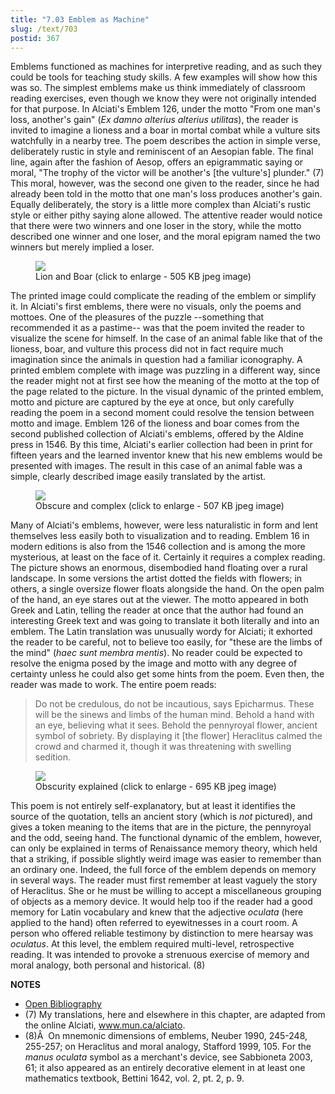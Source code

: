 ```yaml
---
title: "7.03 Emblem as Machine"
slug: /text/703
postid: 367
---
```

Emblems functioned as machines for interpretive reading, and as such they could be tools for teaching study skills. A few examples will show how this was so. The simplest emblems make us think immediately of classroom reading exercises, even though we know they were not originally intended for that purpose. In Alciati's Emblem 126, under the motto "From one man's loss, another's gain" (*Ex damno alterius alterius utilitas*), the reader is invited to imagine a lioness and a boar in mortal combat while a vulture sits watchfully in a nearby tree. The poem describes the action in simple verse, deliberately rustic in style and reminiscent of an Aesopian fable. The final line, again after the fashion of Aesop, offers an epigrammatic saying or moral, "The trophy of the victor will be another's [the vulture's] plunder." (7) This moral, however, was the second one given to the reader, since he had already been told in the motto that one man's loss produces another's gain. Equally deliberately, the story is a little more complex than Alciati's rustic style or either pithy saying alone allowed. The attentive reader would notice that there were two winners and one loser in the story, while the motto described one winner and one loser, and the moral epigram named the two winners but merely implied a loser.
<p style="text-align: center;"></p>


<figure class="mkdn-figure">
    <div onClick="createLightbox('/images_full//7.00_Chapter_Seven/HFS_028.01.jpg')" data="/images_full/0.00_Introduction/Wing-ZP-535.D175Negrotitle.jpg" class="mkdn-image-link" id="lbimage">
    <img class="mkdn-image" src="/images_full//7.00_Chapter_Seven/HFS_028.01.jpg" />
    <figcaption class="mkdn-figcaption">Lion and Boar (click to enlarge - 505 KB jpeg image)</figcaption>
    </div>
</figure>

The printed image could complicate the reading of the emblem or simplify it. In Alciati's first emblems, there were no visuals, only the poems and mottoes. One of the pleasures of the puzzle --something that recommended it as a pastime-- was that the poem invited the reader to visualize the scene for himself. In the case of an animal fable like that of the lioness, boar, and vulture this process did not in fact require much imagination since the animals in question had a familiar iconography. A printed emblem complete with image was puzzling in a different way, since the reader might not at first see how the meaning of the motto at the top of the page related to the picture. In the visual dynamic of the printed emblem, motto and picture are captured by the eye at once, but only carefully reading the poem in a second moment could resolve the tension between motto and image. Emblem 126 of the lioness and boar comes from the second published collection of Alciati's emblems, offered by the Aldine press in 1546. By this time, Alciati's earlier collection had been in print for fifteen years and the learned inventor knew that his new emblems would be presented with images. The result in this case of an animal fable was a simple, clearly described image easily translated by the artist.
<p style="text-align: center;"></p>


<figure class="mkdn-figure">
    <div onClick="createLightbox('/images_full//7.00_Chapter_Seven/HFS_028.02.jpg')" data="/images_full/0.00_Introduction/Wing-ZP-535.D175Negrotitle.jpg" class="mkdn-image-link" id="lbimage">
    <img class="mkdn-image" src="/images_full//7.00_Chapter_Seven/HFS_028.02.jpg" />
    <figcaption class="mkdn-figcaption">Obscure and complex (click to enlarge - 507 KB jpeg image)</figcaption>
    </div>
</figure>

Many of Alciati's emblems, however, were less naturalistic in form and lent themselves less easily both to visualization and to reading. Emblem 16 in modern editions is also from the 1546 collection and is among the more mysterious, at least on the face of it. Certainly it requires a complex reading. The picture shows an enormous, disembodied hand floating over a rural landscape. In some versions the artist dotted the fields with flowers; in others, a single oversize flower floats alongside the hand. On the open palm of the hand, an eye stares out at the viewer. The motto appeared in both Greek and Latin, telling the reader at once that the author had found an interesting Greek text and was going to translate it both literally and into an emblem. The Latin translation was unusually wordy for Alciati; it exhorted the reader to be careful, not to believe too easily, for "these are the limbs of the mind" (*haec sunt membra mentis*). No reader could be expected to resolve the enigma posed by the image and motto with any degree of certainty unless he could also get some hints from the poem. Even then, the reader was made to work. The entire poem reads:
<blockquote>Do not be credulous, do not be incautious, says Epicharmus. These will be the sinews and limbs of the human mind. Behold a hand with an eye, believing what it sees. Behold the pennyroyal flower, ancient symbol of sobriety. By displaying it [the flower] Heraclitus calmed the crowd and charmed it, though it was threatening with swelling sedition.</blockquote>
<p style="text-align: center;"></p>


<figure class="mkdn-figure">
    <div onClick="createLightbox('/images_full//7.00_Chapter_Seven/HFS_027.02.jpg')" data="/images_full/0.00_Introduction/Wing-ZP-535.D175Negrotitle.jpg" class="mkdn-image-link" id="lbimage">
    <img class="mkdn-image" src="/images_full//7.00_Chapter_Seven/HFS_027.02.jpg" />
    <figcaption class="mkdn-figcaption">Obscurity explained (click to enlarge - 695 KB jpeg image)</figcaption>
    </div>
</figure>

This poem is not entirely self-explanatory, but at least it identifies the source of the quotation, tells an ancient story (which is *not* pictured), and gives a token meaning to the items that are in the picture, the pennyroyal and the odd, seeing hand. The functional dynamic of the emblem, however, can only be explained in terms of Renaissance memory theory, which held that a striking, if possible slightly weird image was easier to remember than an ordinary one. Indeed, the full force of the emblem depends on memory in several ways. The reader must first remember at least vaguely the story of Heraclitus. She or he must be willing to accept a miscellaneous grouping of objects as a memory device. It would help too if the reader had a good memory for Latin vocabulary and knew that the adjective *oculata* (here applied to the hand) often referred to eyewitnesses in a court room. A person who offered reliable testimony by distinction to mere hearsay was *oculatus*. At this level, the emblem required multi-level, retrospective reading. It was intended to provoke a strenuous exercise of memory and moral analogy, both personal and historical. (8)

**NOTES**
* [Open Bibliography](/bibliography.pdf)
* (7) My translations, here and elsewhere in this chapter, are adapted from the online Alciati, www.mun.ca/alciato.
* (8)Â  On mnemonic dimensions of emblems, Neuber 1990, 245-248, 255-257; on Heraclitus and moral analogy, Stafford 1999, 105. For the *manus oculata* symbol as a merchant's device, see Sabbioneta 2003, 61; it also appeared as an entirely decorative element in at least one mathematics textbook, Bettini 1642, vol. 2, pt. 2, p. 9.
